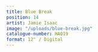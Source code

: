 ```yaml
---
title: Blue Break
position: 14
artist: Jamie Isaac
image: "/uploads/blue-break.jpg"
catalogue-number: HA019
format: 12" / Digital
---
```


